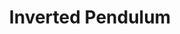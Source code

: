 ---
layout: post
title: Inverted Pendulum

importance: 0

external: [[file, '/doc/controls-pendulum/paper.pdf'], [youtube-play, 'https://www.youtube.com/watch?v=2o90X0L51tY'], [github, 'https://github.com/EvanDorsky/inverted-pendulum']]
short: inverted-pendulum

banner-position: .45
team: 2

desc: "Designed, built, modeled, and controlled a rotary inverted pendulum, learning about feedback control systems."

specs: [
[code-fork, [Arduino C, MATLAB]],
[laptop, [Arduino]],
[gear, [DC Motor]]
]

images: [
  ['/img/inverted-pendulum/banner.jpg', 'The system in SolidWorks.'],
  ['/img/inverted-pendulum/project.jpg', "The physical system — quite the resemblance."]
]
---
